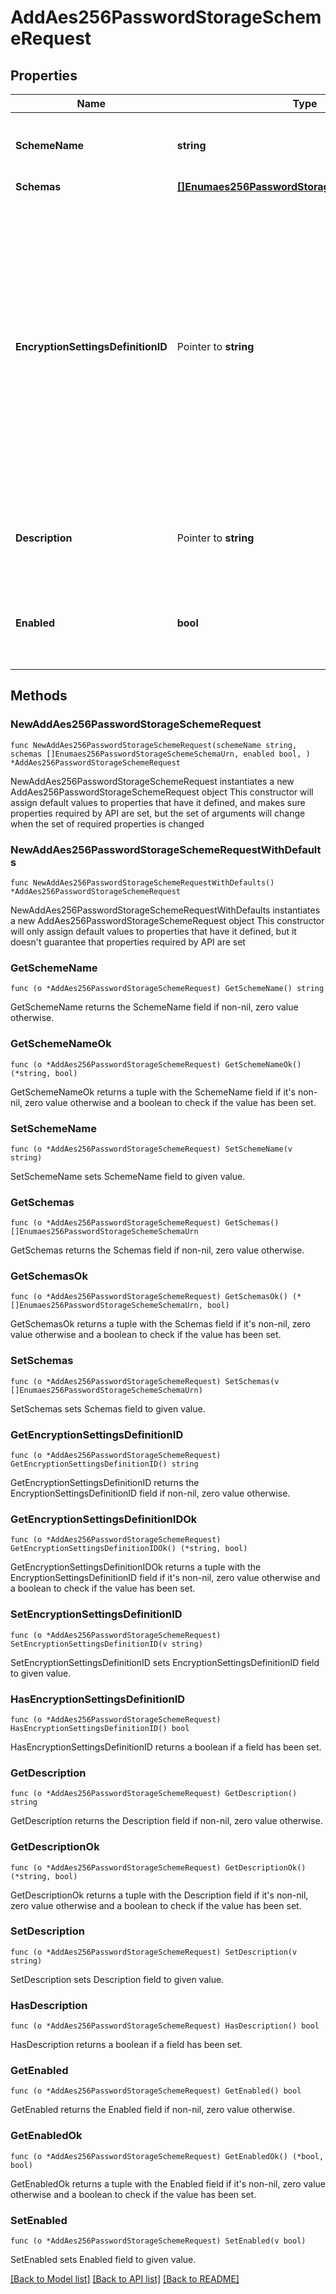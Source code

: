 # AddAes256PasswordStorageSchemeRequest

## Properties

Name | Type | Description | Notes
------------ | ------------- | ------------- | -------------
**SchemeName** | **string** | Name of the new Password Storage Scheme | 
**Schemas** | [**[]Enumaes256PasswordStorageSchemeSchemaUrn**](Enumaes256PasswordStorageSchemeSchemaUrn.md) |  | 
**EncryptionSettingsDefinitionID** | Pointer to **string** | The identifier for the encryption settings definition that should be used to derive the encryption key to use when encrypting new passwords. If this is not provided, the server&#39;s preferred encryption settings definition will be used. | [optional] 
**Description** | Pointer to **string** | A description for this Password Storage Scheme | [optional] 
**Enabled** | **bool** | Indicates whether the Password Storage Scheme is enabled for use. | 

## Methods

### NewAddAes256PasswordStorageSchemeRequest

`func NewAddAes256PasswordStorageSchemeRequest(schemeName string, schemas []Enumaes256PasswordStorageSchemeSchemaUrn, enabled bool, ) *AddAes256PasswordStorageSchemeRequest`

NewAddAes256PasswordStorageSchemeRequest instantiates a new AddAes256PasswordStorageSchemeRequest object
This constructor will assign default values to properties that have it defined,
and makes sure properties required by API are set, but the set of arguments
will change when the set of required properties is changed

### NewAddAes256PasswordStorageSchemeRequestWithDefaults

`func NewAddAes256PasswordStorageSchemeRequestWithDefaults() *AddAes256PasswordStorageSchemeRequest`

NewAddAes256PasswordStorageSchemeRequestWithDefaults instantiates a new AddAes256PasswordStorageSchemeRequest object
This constructor will only assign default values to properties that have it defined,
but it doesn't guarantee that properties required by API are set

### GetSchemeName

`func (o *AddAes256PasswordStorageSchemeRequest) GetSchemeName() string`

GetSchemeName returns the SchemeName field if non-nil, zero value otherwise.

### GetSchemeNameOk

`func (o *AddAes256PasswordStorageSchemeRequest) GetSchemeNameOk() (*string, bool)`

GetSchemeNameOk returns a tuple with the SchemeName field if it's non-nil, zero value otherwise
and a boolean to check if the value has been set.

### SetSchemeName

`func (o *AddAes256PasswordStorageSchemeRequest) SetSchemeName(v string)`

SetSchemeName sets SchemeName field to given value.


### GetSchemas

`func (o *AddAes256PasswordStorageSchemeRequest) GetSchemas() []Enumaes256PasswordStorageSchemeSchemaUrn`

GetSchemas returns the Schemas field if non-nil, zero value otherwise.

### GetSchemasOk

`func (o *AddAes256PasswordStorageSchemeRequest) GetSchemasOk() (*[]Enumaes256PasswordStorageSchemeSchemaUrn, bool)`

GetSchemasOk returns a tuple with the Schemas field if it's non-nil, zero value otherwise
and a boolean to check if the value has been set.

### SetSchemas

`func (o *AddAes256PasswordStorageSchemeRequest) SetSchemas(v []Enumaes256PasswordStorageSchemeSchemaUrn)`

SetSchemas sets Schemas field to given value.


### GetEncryptionSettingsDefinitionID

`func (o *AddAes256PasswordStorageSchemeRequest) GetEncryptionSettingsDefinitionID() string`

GetEncryptionSettingsDefinitionID returns the EncryptionSettingsDefinitionID field if non-nil, zero value otherwise.

### GetEncryptionSettingsDefinitionIDOk

`func (o *AddAes256PasswordStorageSchemeRequest) GetEncryptionSettingsDefinitionIDOk() (*string, bool)`

GetEncryptionSettingsDefinitionIDOk returns a tuple with the EncryptionSettingsDefinitionID field if it's non-nil, zero value otherwise
and a boolean to check if the value has been set.

### SetEncryptionSettingsDefinitionID

`func (o *AddAes256PasswordStorageSchemeRequest) SetEncryptionSettingsDefinitionID(v string)`

SetEncryptionSettingsDefinitionID sets EncryptionSettingsDefinitionID field to given value.

### HasEncryptionSettingsDefinitionID

`func (o *AddAes256PasswordStorageSchemeRequest) HasEncryptionSettingsDefinitionID() bool`

HasEncryptionSettingsDefinitionID returns a boolean if a field has been set.

### GetDescription

`func (o *AddAes256PasswordStorageSchemeRequest) GetDescription() string`

GetDescription returns the Description field if non-nil, zero value otherwise.

### GetDescriptionOk

`func (o *AddAes256PasswordStorageSchemeRequest) GetDescriptionOk() (*string, bool)`

GetDescriptionOk returns a tuple with the Description field if it's non-nil, zero value otherwise
and a boolean to check if the value has been set.

### SetDescription

`func (o *AddAes256PasswordStorageSchemeRequest) SetDescription(v string)`

SetDescription sets Description field to given value.

### HasDescription

`func (o *AddAes256PasswordStorageSchemeRequest) HasDescription() bool`

HasDescription returns a boolean if a field has been set.

### GetEnabled

`func (o *AddAes256PasswordStorageSchemeRequest) GetEnabled() bool`

GetEnabled returns the Enabled field if non-nil, zero value otherwise.

### GetEnabledOk

`func (o *AddAes256PasswordStorageSchemeRequest) GetEnabledOk() (*bool, bool)`

GetEnabledOk returns a tuple with the Enabled field if it's non-nil, zero value otherwise
and a boolean to check if the value has been set.

### SetEnabled

`func (o *AddAes256PasswordStorageSchemeRequest) SetEnabled(v bool)`

SetEnabled sets Enabled field to given value.



[[Back to Model list]](../README.md#documentation-for-models) [[Back to API list]](../README.md#documentation-for-api-endpoints) [[Back to README]](../README.md)


